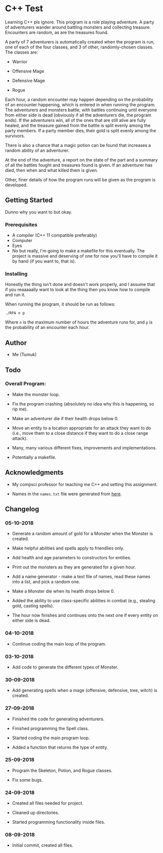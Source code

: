 # C++ Test

Learning C++ pls ignore. This program is a role playing adventure. A party of adventurers wander around battling monsters and collecting treasure. Encounters are random, as are the treasures found.

A party of 7 adventurers is automatically created when the program is run, one of each of the four classes, and 3 of other, randomly-chosen classes. The classes are:

* Warrior

* Offensive Mage

* Defensive Mage

* Rogue

Each hour, a random encounter may happen depending on the probability of an encounter happening, which is entered in when running the program. The adventurers and monsters battle, with battles continuing until everyone from either side is dead (obviously if all the adventurers die, the program ends). If the adventurers win, all of the ones that are still alive are fully healed, and the treasure gained from the battle is split evenly among the party members. If a party member dies, their gold is split evenly among the survivors.

There is also a chance that a magic potion can be found that increases a random ability of an adventurer.

At the end of the adventure, a report on the state of the part and a summary of all the battles fought and treasures found is given. If an adventurer has died, then when and what killed them is given.

Other, finer details of how the program runs will be given as the program is developed.

## Getting Started

Dunno why you want to but okay.

### Prerequisites

* A compiler (C++ 11 compatible preferably)
* Computer
* Eyes
* No but really, I'm going to make a makefile for this eventually. The project is massive and deserving of one for now you'll have to compile it by hand (if you want to, that is).

### Installing

Honestly the thing isn't done and doesn't work properly, and I assume that if you reaaaaally want to look at the thing then you know how to compile and run it.

When running the program, it should be run as follows:

`./RPA n p`

Where `n` is the maximum number of hours the adventure runs for, and `p` is the probability of an encounter each hour.

## Author

* Me (Tumuk)

## Todo

### Overall Program:

* Make the monster loop.

* Fix the program crashing (absolutely no idea why this is happening, so rip me).

* Make an adventurer die if their health drops below 0.

* Move an entity to a location appropriate for an attack they want to do (i.e., move them to a close distance if they want to do a close range attack).

* Many, many various different fixes, improvements and implementations.

* Potentially a makefile.

## Acknowledgments

* My compsci professor for teaching me C++ and setting this assignment.

* Names in the `names.txt` file were generated from [here](https://www.fantasynamegenerators.com/world-of-warcraft.php).

## Changelog

### 05-10-2018
* Generate a random amount of gold for a Monster when the Monster is created.

* Make helpful abilities and spells apply to friendlies only.

* Add health and age parameters to constructors for entities.

* Print out the monsters as they are generated for a given hour.

* Add a name generator - make a text file of names, read these names into a list, and pick a random one.

* Make a Monster die when its health drops below 0.

* Added the ability to use class-specific abilities in combat (e.g., stealing gold, casting spells).

* The hour now finishes and continues onto the next one if every entity on either side is dead.

### 04-10-2018
* Continue coding the main loop of the program.

### 03-10-2018
* Add code to generate the different types of Monster.

### 30-09-2018
* Add generating spells when a mage (offensive, defensive, tree, witch) is created.

### 27-09-2018
* Finished the code for generating adventurers.

* Finished programming the Spell class.

* Started coding the main program loop.

* Added a function that returns the type of entity.

### 25-09-2018
* Program the Skeleton, Potion, and Rogue classes.

* Fix some bugs.

### 24-09-2018
* Created all files needed for project.

* Cleaned up directories.

* Started programming functionality inside files.

### 08-09-2018
* Initial commit, created all files.
